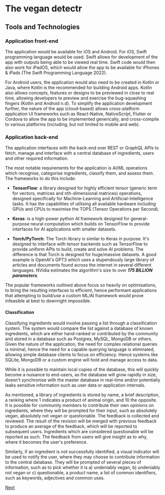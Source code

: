 # The vegan detectr

## Tools and Technologies

### Application front-end 

The application would be available for iOS and Android. For iOS, Swift programming language would be used. Swift allows for development of the app with outputs being able to be viewed real time. Swift code would then also work for iPadOS, which would allow the app to be available for iPhones & iPads (The Swift Programming Language 2022). 

For Android users, the application would also need to be created in Kotlin or Java, where Kotlin is the recommended for building Android apps. Kotlin also allows concepts, features or designs to be previewed in close to real time, allowing developers to preview and exercise the bug-squashing fingers (Kotlin and Android n.d). To simplify the application development further, the nature of the app (cloud-based) allows cross-platform application UI frameworks such as React-Native, NativeScript, Flutter or Cordova to allow the app to be implemented generically, and cross-compile to various platforms (including, but not limited to mobile and web). 

### Application back-end 

The application interfaces with the back-end over REST or GraphQL APIs to fetch, manage and interface with a central database of ingredients, users and other required information.  

The most notable requirements for the application is AI/ML operations which recognise, categorise ingredients, classify them, and assess them. The frameworks to do this include: 

* **TensorFlow**: a library designed for highly efficient tensor (generic term for vectors, matrices and nth-dimensional matrices) operations, designed specifically for Machine-Learning and Artificial-Intelligence tasks. It has the capabilities of utilising all available hardware including GPUs and CPUs to maximise the TOPS (Tensor Operations per Second). 

* **Keras**: is a high-power python AI framework designed for general-purpose neural computation which builds on TensorFlow to provide interfaces for AI applications with smaller datasets.  

* **Torch/PyTorch**: The Torch library is similar to Keras in purpose. It's designed to interface with tensor backends such as TensorFlow to provide uniform APIs to build, create and solve AI problems. The difference is that Torch is designed for huge/massive datasets. A good example is OpenAI's GPT3 which uses a stupendously large library of articles and documents found across the internet in several different languages. NVidia estimates the algorithm's size to over ***175 BILLION parameters***.

The popular frameworks outlined above focus so heavily on optimisations, to bring the resulting interfaces to efficient, hence performant applications that attempting to build/use a custom ML/AI framework would prove infeasible at best to downright impossible.

#### Classification

Classifying ingredients would involve passing a list through a classification system. The system would compare the list against a database of known ingredients, which are either hand-ranked or contributed by the community and stored in a database such as Postgres, MySQL, MongoDB or others. Given the nature of the application, the need for complex relational queries is minimal, hence the need for a capable querying language is eliminated, allowing simple database clients to focus on efficiency. Hence systems like SQLite, MongoDB or a custom engine will hold and manage access to data.  

While it is possible to maintain local copies of the database, this will quickly become a nuisance to end-users, as the database will grow rapidly in size, doesn't synchronise with the master database in real-time and/or potentially leaks sensitive information such as user data or application internals.  

As mentioned, a library of ingredients is stored by name, a brief description, a ranking where 1 indicates a product of animal origin, and 10 the opposite. It is possible for community members to contribute their own opinions on ingredients, where they will be prompted for their input, such as absolutely vegan, absolutely not vegan or questionable. The feedback is collected and reviewed. The result of the revision will be merged with previous feedback to produce an average of the feedback, which will be reported to subsequent users. Ingredients which are considered questionable will be reported as such. The feedback from users will give insight as to why, where it becomes the user's preference.  

Similarly, if an ingredient is not successfully identified, a visual indicator will be used to notify the user, where they may choose to contribute information to the central database. They will be prompted of several pieces of information, such as to pick whether it is a) undeniably vegan, b) undeniably not vegan or c) questionable, a product name, a list of common identifiers, such as keywords, adjectives and common uses. 

[Next](/project/skills.html)
